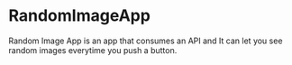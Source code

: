 # RandomImageApp
Random Image App is an app that consumes an API and It can let you see random images everytime you push a button.
